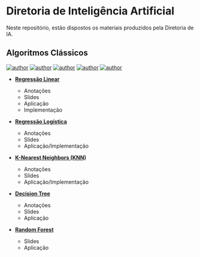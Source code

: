 # Diretoria de Inteligência Artificial
Neste repositório, estão dispostos os materiais produzidos pela Diretoria de IA.

## Algoritmos Clássicos
[![author](https://img.shields.io/badge/author-Adriel_Cabral-red.svg)](https://github.com/Adriel-Cabral)
[![author](https://img.shields.io/badge/author-DougsterS-red.svg)](https://github.com/DougsterS)
[![author](https://img.shields.io/badge/author-franklinthony-red.svg)](https://github.com/franklinthony)
[![author](https://img.shields.io/badge/author-giuliacarvalhal-red.svg)](https://github.com/giuliacarvalhal)
[![author](https://img.shields.io/badge/author-jrmelog-red.svg)](https://github.com/jrmelog)

* **[Regressão Linear](https://github.com/TailUFPB/DiretoriaIA/tree/master/algoritmos_classicos/Regress%C3%A3o%20Linear)**
    * Anotações
    * Slides
    * Aplicação
    * Implementação

* **[Regressão Logística](https://github.com/TailUFPB/DiretoriaIA/tree/master/algoritmos_classicos/Regress%C3%A3o%20Log%C3%ADstica)**
    * Anotações
    * Slides
    * Aplicação/Implementação

* **[K-Nearest Neighbors (KNN)](https://github.com/TailUFPB/DiretoriaIA/tree/master/algoritmos_classicos/KNN)**
    * Anotações
    * Slides
    * Aplicação/Implementação

* **[Decision Tree](https://github.com/TailUFPB/DiretoriaIA/tree/master/algoritmos_classicos/Decision%20Tree)**
    * Anotações
    * Slides
    * Aplicação
    
* **[Random Forest](https://github.com/TailUFPB/DiretoriaIA/blob/master/algoritmos_classicos/Random%20Forest)**
    * Slides
    * Aplicação
